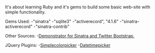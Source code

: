 It's about learning Ruby and it's gems to build some basic web-site with simple functionality.

Gems Used:
-"sinatra"
-"sqlite3"
-"activerecord", "4.1.6"
-"sinatra-activerecord"
-"sinatra-contrib"

Other Sources:
-[Demonstrator for Sinatra and Twitter Bootstrap.](https://github.com/bootstrap-ruby/sinatra-bootstrap/)

JQuery Plugins:
-[Simplecolorpicker](https://github.com/tkrotoff/jquery-simplecolorpicker)
-[Datetimepicker](https://github.com/xdan/datetimepicker)
